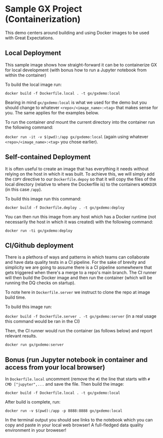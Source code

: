 # Sample GX Project (Containerization)

This demo centers around building and using Docker images to be used with Great Expectations.

## Local Deployment

This sample image shows how straight-forward it can be to containerize GX for local development (with bonus how to run a Jupyter notebook from within the container)

To build the local image run:

`docker build -f Dockerfile.local . -t gx/gxdemo:local`

Bearing in mind `gx/gxdemo:local` is what we used for the demo but you should change to whatever `<repo>/<image_name>:<tag>` that makes sense for you. The same applies for the examples below.

To run the container _and_ mount the current directory into the container run the following command:

`docker run -it -v $(pwd):/app gx/gxdemo:local` (again using whatever `<repo>/<image_name>:<tag>` you chose earlier).

## Self-contained Deployment

It is often useful to create an image that has everything it needs without relying on the host in which it was built. To achieve this, we will simply add the `COPY` directive to our `Dockerfile.depoy` so that it will copy the files of the local directory (relative to where the Dockerfile is) to the containers `WORKDIR` (in this case `/app`).

To build this image run this command:

`docker build -f Dockerfile.deploy . -t gx/gxdemo:deploy`

You can then run this image from any host which has a Docker runtime (not necessarily the host in which it was created) with the following command:

`docker run -ti gx/gxdemo:deploy` 

## CI/Github deployment

There is a plethora of ways and patterns in which teams can collaborate and have data quality tests in a CI pipeline. For the sake of brevity and simplicity we are going to assume there is a CI pipeline somewhewre that gets triggered when there's a merge to a repo's main branch. The CI runner will then build the Docker image and then run the container (which will be running the DQ checks on startup).

To note here in `Dockerfile.server` we instruct to clone the repo at image build time.

To build this image run:

`docker build -f Dockerfile.server . -t gx/gxdemo:server` (in a real usage this command would be ran in the CI)

Then, the CI runner would run the container (as follows below) and report relevant results.

`docker run gx/gxdemo:server`

## Bonus (run Jupyter notebook in container and access from your local browser)

In `Dockerfile.local` uncomment (remove the `#`) the line that starts with `# CMD ["jupyter",...` and save the file. Then build the image:

`docker build -f Dockerfile.local . -t gx/gxdemo:local`

After build is complete, run:

`docker run -v $(pwd):/app -p 8888:8888 gx/gxdemo:local`

In the terminal output you should see links to the notebook which you can copy and paste in your local web browser! A full-fledged data quality environment in your broweser!

